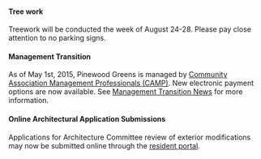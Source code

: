 #### Tree work

Treework will be conducted the week of August 24-28. Please pay close attention to no parking signs.

#### Management Transition

As of May 1st, 2015, Pinewood Greens is managed by [Community Association Management Professionals (CAMP)](http://www.gocampmgmt.com/).  New electronic payment options are now available.  See [Management Transition News](transition.html) for more information.

#### Online Architectural Application Submissions

Applications for Architecture Committee review of exterior modifications may now be submitted online through the [resident portal](http://www.ciranet.com/ResidentPortal).
